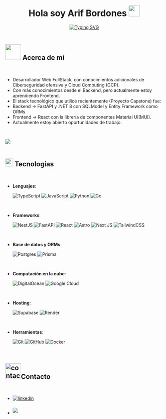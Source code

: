<h1 align="center"><b>Hola soy Arif Bordones </b><img src="https://media.giphy.com/media/hvRJCLFzcasrR4ia7z/giphy.gif" width="35"></h1>
<!--  -->
<section align="center">
<a href="https://git.io/typing-svg"><img src="https://readme-typing-svg.herokuapp.com?font=Roboto&weight=500&size=24&duration=4000&pause=1000&color=651AF7&center=true&vCenter=true&width=435&lines=Ingeniero+en+Tecnolog%C3%ADas+de+Informaci%C3%B3n;Desarrollador+Full-Stack;Autodidacta" alt="Typing SVG" /></a>
</section>


<br>


## <picture><img src = "https://github.com/7oSkaaa/7oSkaaa/blob/main/Images/about_me.gif" width = 50px></picture> **Acerca de mí**

<br>

- Desarrollador Web FullStack, con conocimientos adicionales de Ciberseguridad ofensiva y Cloud Computing (GCP).
- Con más conocimientos desde el Backend, pero actualmente estoy aprendiendo Frontend.
- El stack tecnológico que utilicé recientemente (Proyecto Capstone) fue:
- Backend -> FastAPI y .NET 8 con SQLModel y Entity Framework como ORMs
- Frontend -> React con la librería de componentes Material UI(MUI). 
- Actualmente estoy abierto oportunidades de trabajo.
<!--  - Playing CTF's at spare time in [Hack The Box](https://www.hackthebox.com/) and [PortSwigger](https://portswigger.net/).-->


<br>

<img src="https://user-images.githubusercontent.com/73097560/115834477-dbab4500-a447-11eb-908a-139a6edaec5c.gif"><br><br>

## <img src="https://media2.giphy.com/media/QssGEmpkyEOhBCb7e1/giphy.gif?cid=ecf05e47a0n3gi1bfqntqmob8g9aid1oyj2wr3ds3mg700bl&rid=giphy.gif" width ="25"><b> Tecnologías</b>
<br>

<section>

- **Lenguajes**:
    
  ![TypeScript](https://img.shields.io/badge/typescript-%23007ACC.svg?style=for-the-badge&logo=typescript&logoColor=white)
  ![JavaScript](https://img.shields.io/badge/javascript-%23323330.svg?style=for-the-badge&logo=javascript&logoColor=%23F7DF1E)
  ![Python](https://img.shields.io/badge/Python%20-%2314354C.svg?style=for-the-badge&logo=python&logoColor=white)
  ![Go](https://img.shields.io/badge/go-%2300ADD8.svg?style=for-the-badge&logo=go&logoColor=white)
  
<br>   
    
- **Frameworks**:

  ![NestJS](https://img.shields.io/badge/nestjs-%23E0234E.svg?style=for-the-badge&logo=nestjs&logoColor=white)
  ![FastAPI](https://img.shields.io/badge/FastAPI-005571?style=for-the-badge&logo=fastapi)
  ![React](https://img.shields.io/badge/react-%2320232a.svg?style=for-the-badge&logo=react&logoColor=%2361DAFB)
  ![Astro](https://img.shields.io/badge/astro-%232C2052.svg?style=for-the-badge&logo=astro&logoColor=white)
  ![Next JS](https://img.shields.io/badge/Next-black?style=for-the-badge&logo=next.js&logoColor=white)
  ![TailwindCSS](https://img.shields.io/badge/tailwindcss-%2338B2AC.svg?style=for-the-badge&logo=tailwind-css&logoColor=white)
  

<br>

- **Base de datos y ORMs**:
  
  ![Postgres](https://img.shields.io/badge/postgres-%23316192.svg?style=for-the-badge&logo=postgresql&logoColor=white)
  ![Prisma](https://img.shields.io/badge/Prisma-3982CE?style=for-the-badge&logo=Prisma&logoColor=white)
  
<br>

- **Computación en la nube**:
  
  ![DigitalOcean](https://img.shields.io/badge/DigitalOcean-%230167ff.svg?style=for-the-badge&logo=digitalOcean&logoColor=white)
  ![Google Cloud](https://img.shields.io/badge/GoogleCloud-%234285F4.svg?style=for-the-badge&logo=google-cloud&logoColor=white)

<br>

- **Hosting**:
  
  ![Supabase](https://img.shields.io/badge/Supabase-3ECF8E?style=for-the-badge&logo=supabase&logoColor=white)
  ![Render](https://img.shields.io/badge/Render-%46E3B7.svg?style=for-the-badge&logo=render&logoColor=white)
    
<br>

- **Herramientas**:

  ![Git](https://img.shields.io/badge/git-%23F05033.svg?style=for-the-badge&logo=git&logoColor=white)
  ![GitHub](https://img.shields.io/badge/github-%23121011.svg?style=for-the-badge&logo=github&logoColor=white)
  ![Docker](https://img.shields.io/badge/docker-%230db7ed.svg?style=for-the-badge&logo=docker&logoColor=white)
 

</section>

<br>

[## <img src="https://media.giphy.com/media/iY8CRBdQXODJSCERIr/giphy.gif" width="35"><b> Github Stats </b>]: #

[<br>]: #

[<div align="center">]: #

[<a href="https://github.com/NashorSlayer/">]: #
  [<img src="https://github-readme-stats.vercel.app/api?username=NashorSlayer&include_all_commits=true&count_private=true&show_icons=true&line_height=20&title_color=7A7ADB&icon_color=2234AE&text_color=D3D3D3&bg_color=0,000000,130F40" width="450"/>]: #
  [<img src="https://github-readme-stats.vercel.app/api/top-langs?username=NashorSlayer&show_icons=true&locale=en&layout=compact&line_height=20&title_color=7A7ADB&icon_color=2234AE&text_color=D3D3D3&bg_color=0,000000,130F40" width="375"  alt="NashorSlayer"/>]: #
[</a>]: #
[</div>]: #

[<br>]: #

[-----]: #

## <img src="https://media0.giphy.com/media/v1.Y2lkPTc5MGI3NjExbG83MXYyZXIzamphdTUwd3NhNjNjbGF4eXJyZDIyc3A2aTlrOXVsYyZlcD12MV9pbnRlcm5hbF9naWZfYnlfaWQmY3Q9Zw/POHHHBbtATeVA4qMY6/giphy.gif" alt="contact icon" width="50px"/><b>Contacto</b>
<br>
<div align='left'>

<ul>

<li>
<a href="https://www.linkedin.com/in/arif-bordones-sierra-3a184323b/" target="_blank">
<img src="https://img.shields.io/badge/linkedin:  Arif Bordones-%2300acee.svg?color=405DE6&style=for-the-badge&logo=linkedin&logoColor=white" alt=linkedin style="margin-bottom: 5px;"/>
</a>
</li>

<br>

<li>
<a href="mailto:arif.bordones@gmail.com" target="_blank">
<img src="https://img.shields.io/badge/gmail:  Arif Bordones-%23EA4335.svg?style=for-the-badge&logo=gmail&logoColor=white" t=mail style="margin-bottom: 5px;" />
</a>
</li>
	
</ul>
</div>
<br>
